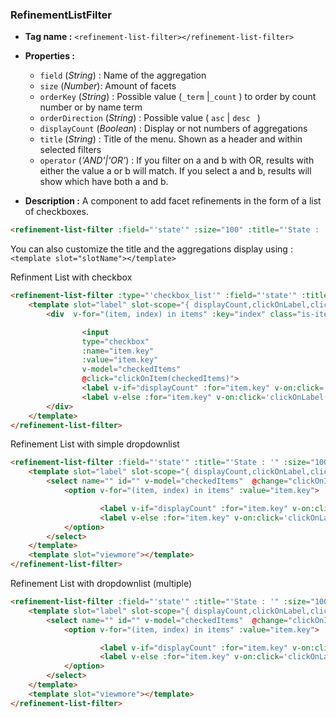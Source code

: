 ### RefinementListFilter
- **Tag name :** `<refinement-list-filter></refinement-list-filter>`
- **Properties :**
  - `field` (_String_) : Name of the aggregation
  - `size` (_Number_): Amount of facets
  - `orderKey` (_String_) : Possible value (`_term`  |`_count` ) to order by count number or by name term
  - `orderDirection` (_String_) : Possible value ( `asc` | `desc ` )
  - `displayCount` (_Boolean_) : Display or not numbers of aggregations
  - `title` (_String_) : Title of the menu. Shown as a header and within selected filters
  - `operator` (_'AND'|'OR'_) : If you filter on a and b with OR, results with either the value a or b will match. If you select a and b, results will show which have both a and b.
  
- **Description :**
A component to add facet refinements in the form of a list of checkboxes.
  
```html
<refinement-list-filter :field="'state'" :size="100" :title="'State : '" orderKey="_count" orderDirection="asc" operator="OR"></refinement-list-filter>
```

You can also customize the title and the aggregations display using : 
```<template slot="slotName"></template>```

Refinment List with checkbox
```html
<refinement-list-filter :type="'checkbox_list'" :field="'state'" :title="'State : '" :size="10"  orderKey="_count" orderDirection="desc" operator="OR">
    <template slot="label" slot-scope="{ displayCount,clickOnLabel,clickOnItem,items,checkedItems }"> 
        <div  v-for="(item, index) in items" :key="index" class="is-item is-refinement-list" ref="input">

                <input
                type="checkbox"
                :name="item.key"
                :value="item.key"
                v-model="checkedItems"
                @click="clickOnItem(checkedItems)">
                <label v-if="displayCount" :for="item.key" v-on:click='clickOnLabel(item.key)'>{{ item.key }} ( {{ item.doc_count }} )</label>
                <label v-else :for="item.key" v-on:click='clickOnLabel(item.key)'>{{ item.key }}</label>
        </div>
    </template>
</refinement-list-filter>
```

Refinement List with simple dropdownlist
```html
<refinement-list-filter :field="'state'" :title="'State : '" :size="100"  orderKey="_count" orderDirection="desc" operator="OR">
    <template slot="label" slot-scope="{ displayCount,clickOnLabel,clickOnItem,items,checkedItems }"> 
        <select name="" id="" v-model="checkedItems"  @change="clickOnItem(checkedItems)">
            <option v-for="(item, index) in items" :value="item.key">

                    <label v-if="displayCount" :for="item.key" v-on:click='clickOnLabel(item.key)'>{{ item.key }} ( {{ item.doc_count }} )</label>
                    <label v-else :for="item.key" v-on:click='clickOnLabel(item.key)'>{{ item.key }}</label>
            </option>
        </select>
    </template>
    <template slot="viewmore"></template>
</refinement-list-filter>
```

Refinement List with dropdownlist (multiple)
```html
<refinement-list-filter :field="'state'" :title="'State : '" :size="100"  orderKey="_count" orderDirection="desc" operator="OR">
    <template slot="label" slot-scope="{ displayCount,clickOnLabel,clickOnItem,items,checkedItems }"> 
        <select name="" id="" v-model="checkedItems"  @change="clickOnItem(checkedItems)">
            <option v-for="(item, index) in items" :value="item.key">

                    <label v-if="displayCount" :for="item.key" v-on:click='clickOnLabel(item.key)'>{{ item.key }} ( {{ item.doc_count }} )</label>
                    <label v-else :for="item.key" v-on:click='clickOnLabel(item.key)'>{{ item.key }}</label>
            </option>
        </select>
    </template>
    <template slot="viewmore"></template>
</refinement-list-filter>
```
